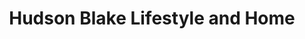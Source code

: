 ---
title: "Hudson Blake Lifestyle and Home"
url: /greenville/hudson-blake-lifestyle-and-home/
shop: clothes
---